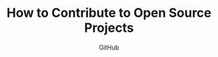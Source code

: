 ---
title: "How to Contribute to Open Source Projects"
description: "A beginner's guide to getting started with open source contributions on GitHub."
topic: "Community & Career"
category: article
author: "GitHub"
url: "https://opensource.guide/how-to-contribute/"
tags: ["open-source", "github", "contributing", "community"]
difficulty: beginner
publishedAt: 2025-10-16
---